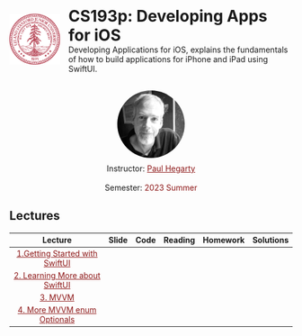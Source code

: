 <style>
.row {
    display: -webkit-box;
    display: -webkit-flex;
    display: -ms-flexbox;
    display: flex;
    width: 100%;
    -webkit-flex-direction: row;
    flex-direction: row;
    -webkit-align-items: center;
    align-items: center;
    -webkit-justify-content: center;
    justify-content: center;
}
.col {
    display: -webkit-box;
    display: -webkit-flex;
    display: -ms-flexbox;
    display: flex;
    width: 100%;
    -webkit-flex-direction: column;
    flex-direction: column;
    -webkit-align-items: center;
    align-items: center;
    -webkit-justify-content: center;
    justify-content: center;
}
.last-item {
    -webkit-flex-grow: 1;
    flex-grow: 1;
}
.avatar {
    display: block;
    width: 120px;
    height: 120px;
    border-radius: 100%;
    overflow: hidden;
}
h1 {
    margin: 0;
    padding: 0;
}
a, i {
    color: #8C1515;
    font-style: normal;
}
tr, td, th {
    text-align: left;
}
</style>
<div class="row">
    <div style="width: 90px; min-width: 90px; margin-right: 15px">
        <img src="https://raw.githubusercontent.com/zhengweix/CS193p/main/assests/stanford.svg" />
    </div>
    <div class="last-item">
        <h1>CS193p: Developing Apps for iOS</h1>
        Developing Applications for iOS, explains the fundamentals of how to build applications for iPhone and iPad using SwiftUI. 
    </div>
</div>
<div class="col" style="margin-top: 30px">
    <div class="avatar">
        <img src="https://raw.githubusercontent.com/zhengweix/CS193p/main/assests/paul_hegarty.webp" />
    </div>
    <span style="margin-top: 10px">Instructor: <a href="https://explorecourses.stanford.edu/instructor/phegarty" style="color: #8C1515;">Paul Hegarty</a></span><br />
    <span>Semester: <i>2023 Summer</i></span>
</div>

## Lectures
|                            Lecture                             | Slide | Code | Reading | Homework | Solutions |
|:--------------------------------------------------------------:|:-----:|:----:|:-------:|:--------:| :----------: |
| [1.Getting Started with SwiftUI](https://youtu.be/bqu6BquVi2M) | |      | | | |
| [2. Learning More about SwiftUI](https://youtu.be/3lahkdHEhW8) | |      | | | |
|            [3. MVVM](https://youtu.be/--qKOhdgJAs)             | |      | | | |
|  [4. More MVVM enum Optionals](https://youtu.be/oWZOFSYS5GE)   | |      | | | |
